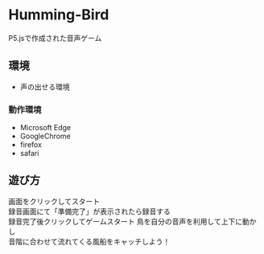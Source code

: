 # Humming-Bird

P5.jsで作成された音声ゲーム

## 環境
- 声の出せる環境
### 動作環境
- Microsoft Edge
- GoogleChrome
- firefox
- safari


## 遊び方

画面をクリックしてスタート  
録音画面にて「準備完了」が表示されたら録音する  
録音完了後クリックしてゲームスタート
鳥を自分の音声を利用して上下に動かし  
音階に合わせて流れてくる風船をキャッチしよう！
